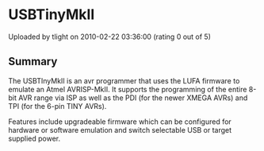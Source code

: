 # USBTinyMkII

Uploaded by tlight on 2010-02-22 03:36:00 (rating 0 out of 5)

## Summary

The USBTInyMkII is an avr programmer that uses the LUFA firmware to emulate an Atmel AVRISP-MkII. It supports the programming of the entire 8-bit AVR range via ISP as well as the PDI (for the newer XMEGA AVRs) and TPI (for the 6-pin TINY AVRs).  

Features include upgradeable firmware which can be configured for hardware or software emulation and switch selectable USB or target supplied power.
